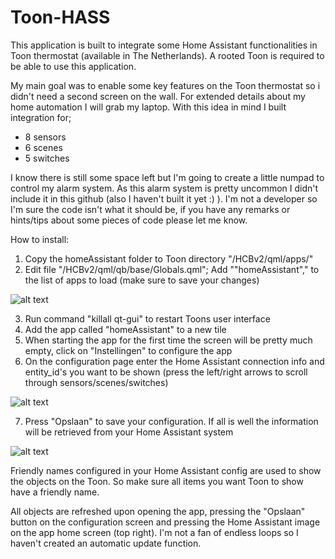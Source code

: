 # Toon-HASS

This application is built to integrate some Home Assistant functionalities in Toon thermostat (available in The Netherlands). A rooted Toon is required to be able to use this application.

My main goal was to enable some key features on the Toon thermostat so i didn't need a second screen on the wall. For extended details about my home automation I will grab my laptop. With this idea in mind I built integration for;
- 8 sensors
- 6 scenes
- 5 switches

I know there is still some space left but I'm going to create a little numpad to control my alarm system. As this alarm system is pretty uncommon I didn't include it in this github (also I haven't built it yet :) ). I'm not a developer so I'm sure the code isn't what it should be, if you have any remarks or hints/tips about some pieces of code please let me know.


How to install:
1. Copy the homeAssistant folder to Toon directory "/HCBv2/qml/apps/"
2. Edit file "/HCBv2/qml/qb/base/Globals.qml"; Add ""homeAssistant"," to the list of apps to load (make sure to save your changes)

![alt text](https://github.com/Luc-S/Toon-HASS/blob/master/README%20images/Globals.qml.png)

3. Run command "killall qt-gui" to restart Toons user interface
4. Add the app called "homeAssistant" to a new tile
5. When starting the app for the first time the screen will be pretty much empty, click on "Instellingen" to configure the app
6. On the configuration page enter the Home Assistant connection info and entity_id's you want to be shown (press the left/right arrows to scroll through sensors/scenes/switches)

![alt text](https://github.com/Luc-S/Toon-HASS/blob/master/README%20images/configuration.png)

7. Press "Opslaan" to save your configuration. If all is well the information will be retrieved from your Home Assistant system

![alt text](https://github.com/Luc-S/Toon-HASS/blob/master/README%20images/configured.png)


Friendly names configured in your Home Assistant config are used to show the objects on the Toon. So make sure all items you want Toon to show have a friendly name. 

All objects are refreshed upon opening the app, pressing the "Opslaan" button on the configuration screen and pressing the Home Assistant image on the app home screen (top right). I'm not a fan of endless loops so I haven't created an automatic update function.